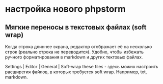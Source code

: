 # настройка нового phpstorm

## Мягкие переносы в текстовых файлах (soft wrap)

Когда строка длиннее экрана, редактор отображает её на несколько строк (реально строка не переводится). Удобно, чтобы избежать ручного форматирования в markdown и других тектовых файлах.

Settings | Editor | General | Soft-wrap these files - здесь можно настроить расширегия файлов, в которых требуется soft wrap. Например, txt, markdown.

